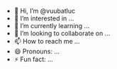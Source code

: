 - 👋 Hi, I’m @vuubatluc
- 👀 I’m interested in ...
- 🌱 I’m currently learning ...
- 💞️ I’m looking to collaborate on ...
- 📫 How to reach me ...
- 😄 Pronouns: ...
- ⚡ Fun fact: ...

<!---
vuubatluc/vuubatluc is a ✨ special ✨ repository because its `README.md` (this file) appears on your GitHub profile.
You can click the Preview link to take a look at your changes.
--->

